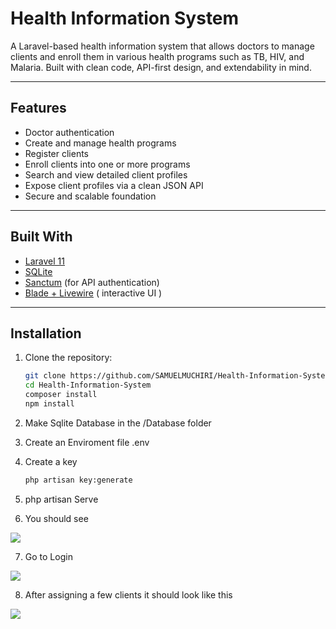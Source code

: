 # Health Information System

A Laravel-based health information system that allows doctors to manage clients and enroll them in various health programs such as TB, HIV, and Malaria. Built with clean code, API-first design, and extendability in mind.

---

##  Features

- Doctor authentication
- Create and manage health programs
- Register clients
- Enroll clients into one or more programs
- Search and view detailed client profiles
- Expose client profiles via a clean JSON API
- Secure and scalable foundation

---

##  Built With

- [Laravel 11](https://laravel.com/)
-  [SQLite](https://www.sqlite.org/index.html)
- [Sanctum](https://laravel.com/docs/sanctum) (for API authentication)
- [Blade + Livewire](https://livewire.laravel.com/) ( interactive UI )

---

##  Installation

1. Clone the repository:

   ```bash
   git clone https://github.com/SAMUELMUCHIRI/Health-Information-System.git
   cd Health-Information-System
   composer install
   npm install 
   
2. Make Sqlite Database in the /Database  folder
3. Create an Enviroment file .env
4. Create a key
   ```bash
   php artisan key:generate
5. php artisan Serve 

6. You should see 
<img src="/resources/images/login.png">

7. Go to Login 
<img src="/resources/images/register.png">

8. After assigning a few clients it should look like this

<img src="/resources/images/homepage.png">
   
